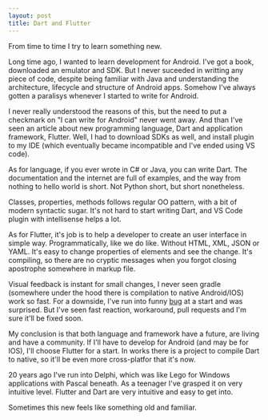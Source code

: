 ```yaml
---
layout: post
title: Dart and Flutter
---
```


From time to time I try to learn something new. 

Long time ago, I wanted to learn development for Android. I've got a book, downloaded an emulator and SDK. But I never suceeded in writting any piece of code, despite being familiar with Java and understanding the architecture, lifecycle and structure of Android apps. Somehow I've always gotten a paralisys whenever I started to write for Android.

I never really understood the reasons of this, but the need to put a checkmark on "I can write for Android" never went away. And than I've seen an article about new programming language, Dart and application framework, Flutter. Well, I had to download SDKs as well, and install plugin to my IDE (which eventually became incompatible and I've ended using VS code). 

As for language, if you ever wrote in C# or Java, you can write Dart. The documentation and the internet are full of examples, and the way from nothing to hello world is short. Not Python short, but short nonetheless. 

Classes, properties, methods follows regular OO pattern, with a bit of modern syntactic sugar. It's not hard to start writing Dart, and VS Code plugin with intellisense helps a lot.

As for Flutter, it's job is to help a developer to create an user interface in simple way. Programmatically, like we do like. Without HTML, XML, JSON or YAML. It's easy to change properties of elements and see the change. It's compiling, so there are no cryptic messages when you forgot closing apostrophe somewhere in markup file. 

Visual feedback is instant for small changes, I never seen gradle (somewhere under the hood there is compilation to native Android/IOS) work so fast. For a downside, I've run into funny [bug](https://github.com/flutter/flutter/issues/20611) at a start and was surprised. But I've seen fast reaction, workaround, pull requests and I'm sure it'll be fixed soon. 

My conclusion is that both language and framework have a future, are living and have a community. If I'll have to develop for Android (and may be for IOS), I'll choose Flutter for a start. In works there is a project to compile Dart to native, so it'll be even more cross-platfor that it's now. 

20 years ago I've run into Delphi, which was like Lego for Windows applications with Pascal beneath. As a teenager I've grasped it on very intuitive level. Flutter and Dart are very intuitive and easy to get into.  

Sometimes this new feels like something old and familiar. 
